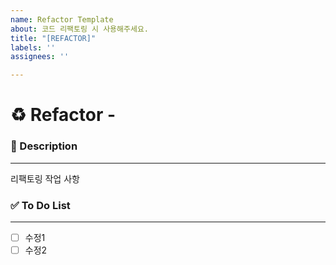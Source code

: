 ```yaml
---
name: Refactor Template
about: 코드 리팩토링 시 사용해주세요.
title: "[REFACTOR]"
labels: ''
assignees: ''

---
```


# ♻️ Refactor - <!--{ 작업 내용 }-->

### 📝 Description

---
<!-- 어떤 리팩토링 작업을 했는지 적어주세요 -->
리팩토링 작업 사항

### ✅ To Do List 

---
<!-- 아래에 수정 사항을 적어주세요 PR 날릴 때 모두 체크되어야함 -->
- [ ] 수정1
- [ ] 수정2
